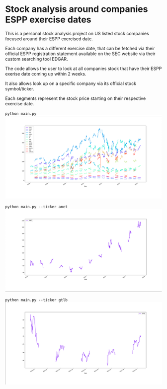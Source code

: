 # Stock analysis around companies ESPP exercise dates

This is a personal stock analysis project on US listed stock companies focused around their ESPP exercised date.

Each company has a different exercise date, that can be fetched via their official ESPP registration statement available on the SEC website via their custom searching tool EDGAR.

The code allows the user to look at all companies stock that have their ESPP exerise date coming up within 2 weeks.

It also allows look up on a specific company via its official stock symbol/ticker.

Each segments represent the stock price starting on their respective exercise date.

`python main.py`
![Upcoming stocks](images/default.png "Default")

`python main.py --ticker anet`
![Arista Networks stock](images/anet.png "ANET")

`python main.py --ticker gtlb`
![Gitlab stock](images/gtlb.png "GTLB")
